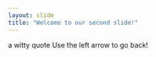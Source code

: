 ```yaml
---
layout: slide
title: "Welcome to our second slide!"
---
```

a witty quote
Use the left arrow to go back!
